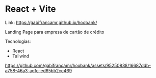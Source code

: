 # React + Vite

Link: https://gabifrancamr.github.io/hoobank/

Landing Page para empresa de cartão de crédito

Tecnologias: 
* React
* Tailwind 

https://github.com/gabifrancamr/hoobank/assets/95250838/16687ddb-a758-46a3-adfc-ed85bb2cc469

